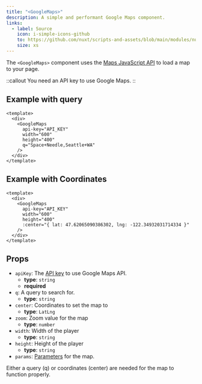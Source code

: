```yaml
---
title: "<GoogleMaps>"
description: A simple and performant Google Maps component.
links:
  - label: Source
    icon: i-simple-icons-github
    to: https://github.com/nuxt/scripts-and-assets/blob/main/modules/nuxt-third-party-capital/src/runtime/components/GoogleMaps.ts
    size: xs
---
```


The `<GoogleMaps>` component uses the [Maps JavaScript API](https://developers.google.com/maps/documentation/javascript) to load a map to your page.

::callout
You need an API key to use Google Maps.
::

## Example with query

```vue
<template>
  <div>
    <GoogleMaps
      api-key="API_KEY"
      width="600"
      height="400"
      q="Space+Needle,Seattle+WA"
    />
  </div>
</template>
```

## Example with Coordinates

```vue
<template>
  <div>
    <GoogleMaps
      api-key="API_KEY"
      width="600"
      height="400"
      :center="{ lat: 47.62065090386302, lng: -122.34932031714334 }"
    />
  </div>
</template>
```

## Props

- `apiKey`: The [API key](https://developers.google.com/maps/documentation/javascript/get-api-key) to use Google Maps API.
  - **type**: `string`
  - **required**
- `q`: A query to search for.
  - **type**: `string`
- `center`: Coordinates to set the map to
  - **type**: `LatLng`
- `zoom`: Zoom value for the map
  - **type**: `number`
- `width`: Width of the player
  - **type**: `string`
- `height`: Height of the player
  - **type**: `string`
- `params`: [Parameters](https://developers.google.com/maps/documentation/javascript/load-maps-js-api#optional_parameters) for the map.

Either a query (q) or coordinates (center) are needed for the map to function properly.
